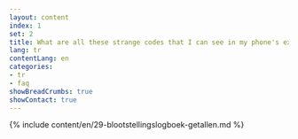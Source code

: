 ```yaml
---
layout: content
index: 1
set: 2
title: What are all these strange codes that I can see in my phone's exposure log?
lang: tr
contentLang: en
categories:
- tr
- faq
showBreadCrumbs: true
showContact: true
---
```

{% include content/en/29-blootstellingslogboek-getallen.md %}
